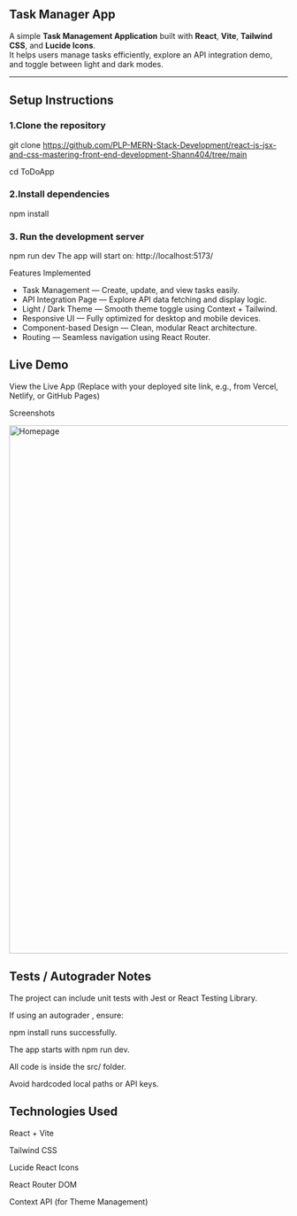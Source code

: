 ## Task Manager App

A simple **Task Management Application** built with **React**, **Vite**, **Tailwind CSS**, and **Lucide Icons**.  
It helps users manage tasks efficiently, explore an API integration demo, and toggle between light and dark modes.

---

##  Setup Instructions

### 1.Clone the repository

git clone https://github.com/PLP-MERN-Stack-Development/react-js-jsx-and-css-mastering-front-end-development-Shann404/tree/main

cd ToDoApp
### 2.Install dependencies

npm install
### 3. Run the development server

npm run dev
The app will start on: http://localhost:5173/

Features Implemented
- Task Management — Create, update, and view tasks easily.
- API Integration Page — Explore API data fetching and display logic.
- Light / Dark Theme — Smooth theme toggle using Context + Tailwind.
- Responsive UI — Fully optimized for desktop and mobile devices.
- Component-based Design — Clean, modular React architecture.
- Routing — Seamless navigation using React Router.

## Live Demo
View the Live App
(Replace with your deployed site link, e.g., from Vercel, Netlify, or GitHub Pages)

 Screenshots

<img width="1707" height="954" alt="Homepage" src="https://github.com/user-attachments/assets/e5602054-f739-42bc-a2d3-91be39ebb92e" />

## Tests / Autograder Notes
The project can include unit tests with Jest or React Testing Library.

If using an autograder , ensure:

npm install runs successfully.

The app starts with npm run dev.

All code is inside the src/ folder.

Avoid hardcoded local paths or API keys.

## Technologies Used
React + Vite

Tailwind CSS

Lucide React Icons

React Router DOM

Context API (for Theme Management)

